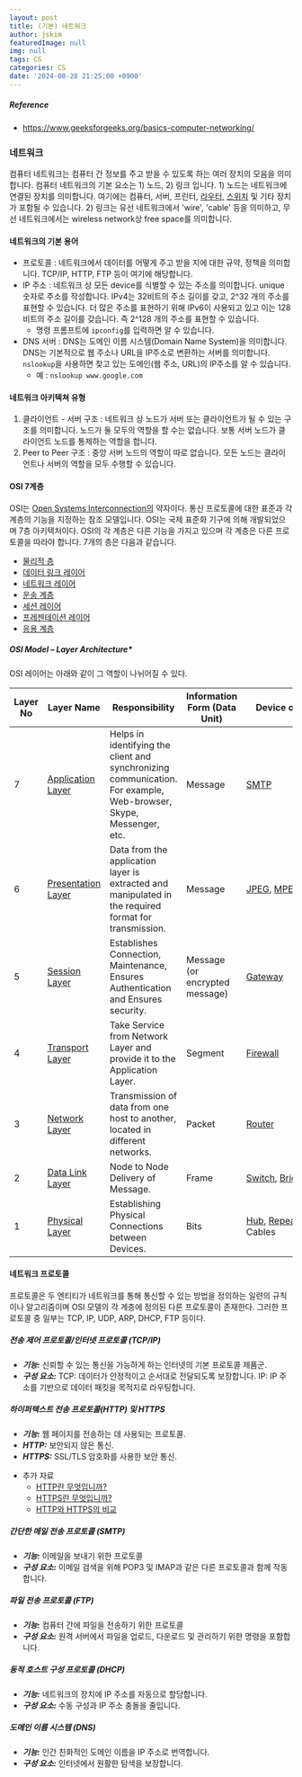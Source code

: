 ```yaml
---
layout: post
title: (기본) 네트워크
author: jskim
featuredImage: null
img: null
tags: CS
categories: CS
date: '2024-08-28 21:25:00 +0900'
---
```



##### Reference
- https://www.geeksforgeeks.org/basics-computer-networking/

### 네트워크
컴퓨터 네트워크는 컴퓨터 간 정보를 주고 받을 수 있도록 하는 여러 장치의 모음을 의미합니다. 컴퓨터 네트워크의 기본 요소는 1) 노드, 2) 링크 입니다. 1) 노드는 네트워크에 연결된 장치를 의미합니다. 여기에는 컴퓨터, 서버, 프린터, [라우터,](https://www.geeksforgeeks.org/introduction-of-a-router/) [스위치](https://www.geeksforgeeks.org/types-of-switches-in-computer-network/) 및 기타 장치가 포함될 수 있습니다. 2) 링크는 유선 네트워크에서 'wire', 'cable' 등을 의미하고, 무선 네트워크에서는 wireless network상 free space를 의미합니다.

#### 네트워크의 기본 용어
- 프로토콜 : 네트워크에서 데이터를 어떻게 주고 받을 지에 대한 규약, 정책을 의미합니다. TCP/IP, HTTP, FTP 등이 여기에 해당합니다.
- IP 주소 : 네트워크 상 모든 device를 식별할 수 있는 주소를 의미합니다. unique 숫자로 주소를 작성합니다. IPv4는 32비트의 주소 길이를 갖고, 2^32 개의 주소를 표현할 수 있습니다. 더 많은 주소를 표현하기 위해 IPv6이 사용되고 있고 이는 128비트의 주소 길이를 갖습니다. 즉 2^128 개의 주소를 표현할 수 있습니다.
	- 명령 프롬프트에 `ipconfig`를 입력하면 알 수 있습니다.
- DNS 서버 : DNS는 도메인 이름 시스템(Domain Name System)을 의미합니다. DNS는 기본적으로 웹 주소나 URL을 IP주소로 변환하는 서버를 의미합니다. `nslookup`을 사용하면 찾고 있는 도메인(웹 주소, URL)의 IP주소를 알 수 있습니다.
	- 예 : `nslookup www.google.com`

#### 네트워크 아키텍쳐 유형
1. 클라이언트 - 서버 구조 : 네트워크 상 노드가 서버 또는 클라이언트가 될 수 있는 구조를 의미합니다. 노드가 둘 모두의 역할을 할 수는 없습니다. 보통 서버 노드가 클라이언트 노드를 통제하는 역할을 합니다.
2. Peer to Peer 구조 : 중앙 서버 노드의 역할이 따로 없습니다. 모든 노드는 클라이언트나 서버의 역할을 모두 수행할 수 있습니다.

#### OSI 7계층
OSI는 [Open Systems Interconnection의](https://www.geeksforgeeks.org/layers-of-osi-model/) 약자이다. 통신 프로토콜에 대한 표준과 각 계층의 기능을 지정하는 참조 모델입니다. OSI는 국제 표준화 기구에 의해 개발되었으며 7층 아키텍처이다. OSI의 각 계층은 다른 기능을 가지고 있으며 각 계층은 다른 프로토콜을 따라야 합니다. 7개의 층은 다음과 같습니다.

- [물리적 층](https://www.geeksforgeeks.org/physical-layer-in-osi-model/)
- [데이터 링크 레이어](https://www.geeksforgeeks.org/data-link-layer/)
- [네트워크 레이어](https://www.geeksforgeeks.org/network-layer-services-packetizing-routing-and-forwarding/)
- [운송 계층](https://www.geeksforgeeks.org/transport-layer-responsibilities/)
- [세션 레이어](https://www.geeksforgeeks.org/session-layer-in-osi-model/)
- [프레젠테이션 레이어](https://www.geeksforgeeks.org/presentation-layer-in-osi-model/)
- [응용 계층](https://www.geeksforgeeks.org/application-layer-in-osi-model/)

##### **OSI Model – Layer Architecture***
OSI 레이어는 아래와 같이 그 역할이 나뉘어질 수 있다.

| **Layer No** | **Layer Name**                                                                                                         | **Responsibility**                                                                                                | **Information Form (Data Unit)** | **Device or Protocol**                                                                                                                                                                                           |
| ------------ | ---------------------------------------------------------------------------------------------------------------------- | ----------------------------------------------------------------------------------------------------------------- | -------------------------------- | ---------------------------------------------------------------------------------------------------------------------------------------------------------------------------------------------------------------- |
| 7            | [Application Layer](https://www.geeksforgeeks.org/open-systems-interconnection-model-osi/#application-layer-layer-7)   | Helps in identifying the client and synchronizing communication. For example, Web-browser, Skype, Messenger, etc. | Message                          | [SMTP](https://www.geeksforgeeks.org/simple-mail-transfer-protocol-smtp)                                                                                                                                         |
| 6            | [Presentation Layer](https://www.geeksforgeeks.org/open-systems-interconnection-model-osi/#presentation-layer-layer-6) | Data from the application layer is extracted and manipulated in the required format for transmission.             | Message                          | [JPEG](https://www.geeksforgeeks.org/jpeg-full-form), [MPEG](https://www.geeksforgeeks.org/mpeg-full-form), [GIF](https://www.geeksforgeeks.org/what-is-a-gif-file)                                              |
| 5            | [Session Layer](https://www.geeksforgeeks.org/open-systems-interconnection-model-osi/#session-layer-layer-5)           | Establishes Connection, Maintenance, Ensures Authentication and Ensures security.                                 | Message (or encrypted message)   | [Gateway](https://www.geeksforgeeks.org/what-is-circuit-level-gateway)                                                                                                                                           |
| 4            | [Transport Layer](https://www.geeksforgeeks.org/open-systems-interconnection-model-osi/#transport-layer-layer-4)       | Take Service from Network Layer and provide it to the Application Layer.                                          | Segment                          | [Firewall](https://www.geeksforgeeks.org/introduction-of-firewall-in-computer-network)                                                                                                                           |
| 3            | [Network Layer](https://www.geeksforgeeks.org/open-systems-interconnection-model-osi/#network-layer-layer-3)           | Transmission of data from one host to another, located in different networks.                                     | Packet                           | [Router](https://www.geeksforgeeks.org/introduction-of-a-router)                                                                                                                                                 |
| 2            | [Data Link Layer](https://www.geeksforgeeks.org/open-systems-interconnection-model-osi/#data-link-layer-layer-2)       | Node to Node Delivery of Message.                                                                                 | Frame                            | [Switch](https://www.geeksforgeeks.org/what-is-a-network-switch-and-how-does-it-work), [Bridge](https://www.geeksforgeeks.org/what-is-bridge-in-computer-network-types-uses-functions-differences)               |
| 1            | [Physical Layer](https://www.geeksforgeeks.org/open-systems-interconnection-model-osi/#physical-layer-layer-1)         | Establishing Physical Connections between Devices.                                                                | Bits                             | [Hub](https://www.geeksforgeeks.org/what-is-network-hub-and-how-it-works), [Repeater](https://www.geeksforgeeks.org/repeaters-in-computer-network), [Modem](https://www.geeksforgeeks.org/what-is-modem), Cables |

#### 네트워크 프로토콜
프로토콜은 두 엔티티가 네트워크를 통해 통신할 수 있는 방법을 정의하는 일련의 규칙이나 알고리즘이며 OSI 모델의 각 계층에 정의된 다른 프로토콜이 존재한다. 그러한 프로토콜 중 일부는 TCP, IP, UDP, ARP, DHCP, FTP 등이다.
##### 전송 제어 프로토콜/인터넷 프로토콜 (TCP/IP)
* ***기능:*** 신뢰할 수 있는 통신을 가능하게 하는 인터넷의 기본 프로토콜 제품군.
* ***구성 요소:***
TCP: 데이터가 안정적이고 순서대로 전달되도록 보장합니다.
IP: IP 주소를 기반으로 데이터 패킷을 목적지로 라우팅합니다.
##### 하이퍼텍스트 전송 프로토콜(HTTP) 및 HTTPS
* ***기능:*** 웹 페이지를 전송하는 데 사용되는 프로토콜.
* ***HTTP:*** 보안되지 않은 통신.
* ***HTTPS:*** SSL/TLS 암호화를 사용한 보안 통신.
- 추가 자료 
	- [HTTP란 무엇입니까?](https://www.cloudflare.com/ko-kr/learning/ddos/glossary/hypertext-transfer-protocol-http/)
	- [HTTPS란 무엇입니까?](https://www.cloudflare.com/ko-kr/learning/ssl/what-is-https/)
	- [HTTP와 HTTPS의 비교](https://www.cloudflare.com/ko-kr/learning/ssl/why-is-http-not-secure/)
##### 간단한 메일 전송 프로토콜 (SMTP)
* ***기능:*** 이메일을 보내기 위한 프로토콜
* ***구성 요소:*** 이메일 검색을 위해 POP3 및 IMAP과 같은 다른 프로토콜과 함께 작동합니다.
##### 파일 전송 프로토콜 (FTP)
* ***기능:*** 컴퓨터 간에 파일을 전송하기 위한 프로토콜
* ***구성 요소:*** 원격 서버에서 파일을 업로드, 다운로드 및 관리하기 위한 명령을 포함합니다.
##### 동적 호스트 구성 프로토콜 (DHCP)
* ***기능:*** 네트워크의 장치에 IP 주소를 자동으로 할당합니다.
* ***구성 요소:*** 수동 구성과 IP 주소 충돌을 줄입니다.
##### 도메인 이름 시스템 (DNS)
* ***기능:*** 인간 친화적인 도메인 이름을 IP 주소로 번역합니다.
* ***구성 요소:*** 인터넷에서 원활한 탐색을 보장합니다.